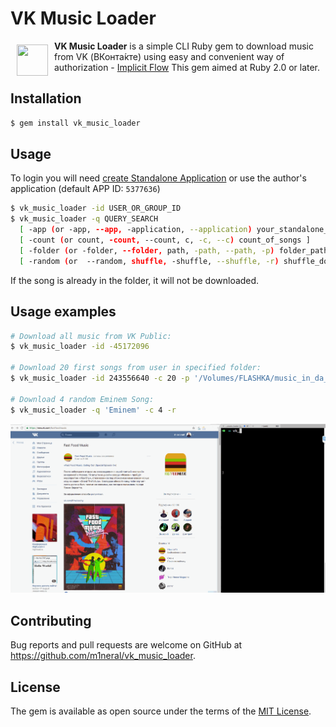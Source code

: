 # VK Music Loader

<a href="https://vk.com"><img src="https://cdn2.iconfinder.com/data/icons/vkontakte-3/154/api-vk-vkontakte-programming-128.png" align="left" hspace="10" vspace="6" width="50" height="50"></a>

**VK Music Loader** is a simple CLI Ruby gem to download music from VK (ВКонта́кте) using easy and convenient way of authorization  - [Implicit Flow](https://new.vk.com/dev/implicit_flow_user)
This gem aimed at Ruby 2.0 or later.

## Installation

```sh
$ gem install vk_music_loader
```

## Usage

To login you will need [create Standalone Application](https://new.vk.com/editapp?act=create) or use the author's application (default APP ID: `5377636`)

```sh
$ vk_music_loader -id USER_OR_GROUP_ID
$ vk_music_loader -q QUERY_SEARCH
  [ -app (or -app, --app, -application, --application) your_standalone_app_id (default: 5377636) ]
  [ -count (or count, -count, --count, c, -c, --c) count_of_songs ]
  [ -folder (or -folder, --folder, path, -path, --path, -p) folder_path_to_download_music (default: 'music') ]
  [ -random (or  --random, shuffle, -shuffle, --shuffle, -r) shuffle_download_flag (default: false) ]
```

If the song is already in the folder, it will not be downloaded.
## Usage examples
```sh
# Download all music from VK Public:
$ vk_music_loader -id -45172096

# Download 20 first songs from user in specified folder:
$ vk_music_loader -id 243556640 -с 20 -p '/Volumes/FLASHKA/music_in_da_bass_car'

# Download 4 random Eminem Song:
$ vk_music_loader -q 'Eminem' -c 4 -r
```
![](https://github.com/m1neral/vk_music_loader/blob/gh-wiki/wiki_src/record.gif)

## Contributing

Bug reports and pull requests are welcome on GitHub at https://github.com/m1neral/vk_music_loader.


## License

The gem is available as open source under the terms of the [MIT License](http://opensource.org/licenses/MIT).

